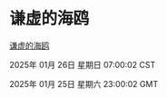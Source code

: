 # 谦虚的海鸥
[谦虚的海鸥](http://219.139.199.19:56308/qxdho/course/base/hotlink/index.php)

2025年 01月 26日 星期日 07:00:02 CST

2025年 01月 25日 星期六 23:00:02 GMT
